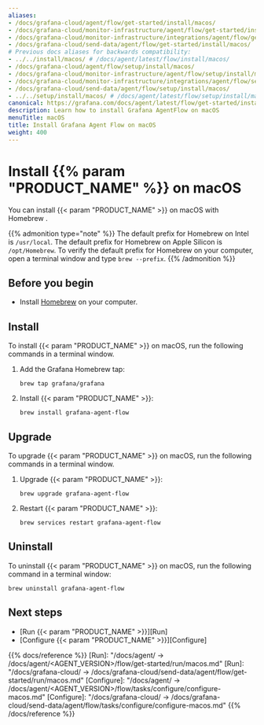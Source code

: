 ```yaml
---
aliases:
- /docs/grafana-cloud/agent/flow/get-started/install/macos/
- /docs/grafana-cloud/monitor-infrastructure/agent/flow/get-started/install/macos/
- /docs/grafana-cloud/monitor-infrastructure/integrations/agent/flow/get-started/install/macos/
- /docs/grafana-cloud/send-data/agent/flow/get-started/install/macos/
# Previous docs aliases for backwards compatibility:
- ../../install/macos/ # /docs/agent/latest/flow/install/macos/
- /docs/grafana-cloud/agent/flow/setup/install/macos/
- /docs/grafana-cloud/monitor-infrastructure/agent/flow/setup/install/macos/
- /docs/grafana-cloud/monitor-infrastructure/integrations/agent/flow/setup/install/macos/
- /docs/grafana-cloud/send-data/agent/flow/setup/install/macos/
- ../../setup/install/macos/ # /docs/agent/latest/flow/setup/install/macos/
canonical: https://grafana.com/docs/agent/latest/flow/get-started/install/macos/
description: Learn how to install Grafana AgentFlow on macOS
menuTitle: macOS
title: Install Grafana Agent Flow on macOS
weight: 400
---
```


# Install {{% param "PRODUCT_NAME" %}} on macOS

You can install {{< param "PRODUCT_NAME" >}} on macOS with Homebrew .

{{% admonition type="note" %}}
The default prefix for Homebrew on Intel is `/usr/local`. The default prefix for Homebrew on Apple Silicon is `/opt/Homebrew`. To verify the default prefix for Homebrew on your computer, open a terminal window and type `brew --prefix`.
{{% /admonition %}}

## Before you begin

* Install [Homebrew][] on your computer.

## Install

To install {{< param "PRODUCT_NAME" >}} on macOS, run the following commands in a terminal window.

1. Add the Grafana Homebrew tap:

   ```shell
   brew tap grafana/grafana
   ```

1. Install {{< param "PRODUCT_NAME" >}}:

   ```shell
   brew install grafana-agent-flow
   ```

## Upgrade

To upgrade {{< param "PRODUCT_NAME" >}} on macOS, run the following commands in a terminal window.

1. Upgrade {{< param "PRODUCT_NAME" >}}:

   ```shell
   brew upgrade grafana-agent-flow
   ```

1. Restart {{< param "PRODUCT_NAME" >}}:

   ```shell
   brew services restart grafana-agent-flow
   ```

## Uninstall

To uninstall {{< param "PRODUCT_NAME" >}} on macOS, run the following command in a terminal window:

```shell
brew uninstall grafana-agent-flow
```

## Next steps

- [Run {{< param "PRODUCT_NAME" >}}][Run]
- [Configure {{< param "PRODUCT_NAME" >}}][Configure]

[Homebrew]: https://brew.sh

{{% docs/reference %}}
[Run]: "/docs/agent/ -> /docs/agent/<AGENT_VERSION>/flow/get-started/run/macos.md"
[Run]: "/docs/grafana-cloud/ -> /docs/grafana-cloud/send-data/agent/flow/get-started/run/macos.md"
[Configure]: "/docs/agent/ -> /docs/agent/<AGENT_VERSION>/flow/tasks/configure/configure-macos.md"
[Configure]: "/docs/grafana-cloud/ -> /docs/grafana-cloud/send-data/agent/flow/tasks/configure/configure-macos.md"
{{% /docs/reference %}}
